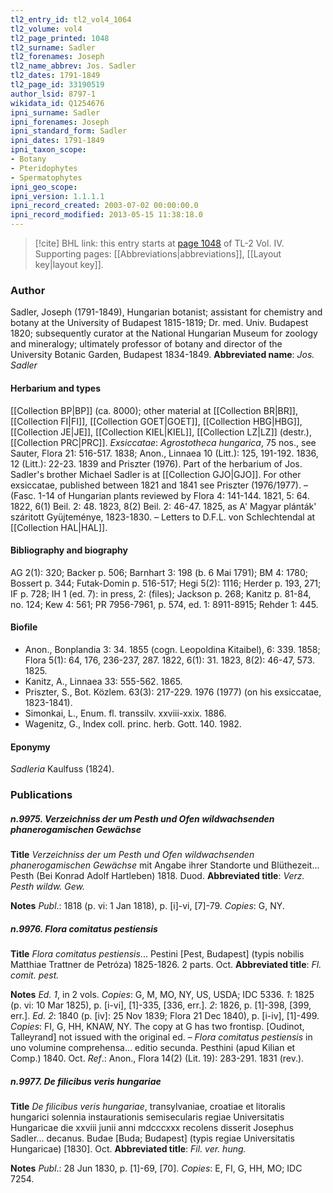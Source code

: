 ```yaml
---
tl2_entry_id: tl2_vol4_1064
tl2_volume: vol4
tl2_page_printed: 1048
tl2_surname: Sadler
tl2_forenames: Joseph
tl2_name_abbrev: Jos. Sadler
tl2_dates: 1791-1849
tl2_page_id: 33190519
author_lsid: 8797-1
wikidata_id: Q1254676
ipni_surname: Sadler
ipni_forenames: Joseph
ipni_standard_form: Sadler
ipni_dates: 1791-1849
ipni_taxon_scope: 
- Botany
- Pteridophytes
- Spermatophytes
ipni_geo_scope: 
ipni_version: 1.1.1.1
ipni_record_created: 2003-07-02 00:00:00.0
ipni_record_modified: 2013-05-15 11:38:18.0
---
```



> [!cite] BHL link: this entry starts at [page 1048](https://www.biodiversitylibrary.org/page/33190519) of TL-2 Vol. IV.
> Supporting pages: [[Abbreviations|abbreviations]], [[Layout key|layout key]].

### Author

Sadler, Joseph (1791-1849), Hungarian botanist; assistant for chemistry and botany at the University of Budapest 1815-1819; Dr. med. Univ. Budapest 1820; subsequently curator at the National Hungarian Museum for zoology and mineralogy; ultimately professor of botany and director of the University Botanic Garden, Budapest 1834-1849. 
**Abbreviated name**: *Jos. Sadler*

#### Herbarium and types

[[Collection BP|BP]] (ca. 8000); other material at [[Collection BR|BR]], [[Collection FI|FI]], [[Collection GOET|GOET]], [[Collection HBG|HBG]], [[Collection JE|JE]], [[Collection KIEL|KIEL]], [[Collection LZ|LZ]] (destr.), [[Collection PRC|PRC]].
*Exsiccatae*: *Agrostotheca hungarica*, 75 nos., see Sauter, Flora 21: 516-517. 1838; Anon., Linnaea 10 (Litt.): 125, 191-192. 1836, 12 (Litt.): 22-23. 1839 and Priszter (1976). Part of the herbarium of Jos. Sadler's brother Michael Sadler is at [[Collection GJO|GJO]]. For other exsiccatae, published between 1821 and 1841 see Priszter (1976/1977). – (Fasc. 1-14 of Hungarian plants reviewed by Flora 4: 141-144. 1821, 5: 64. 1822, 6(1) Beil. 2: 48. 1823, 8(2) Beil. 2: 46-47. 1825, as A' Magyar plánták' száritott Gyüjteménye, 1823-1830. – Letters to D.F.L. von Schlechtendal at [[Collection HAL|HAL]].

#### Bibliography and biography

AG 2(1): 320; Backer p. 506; Barnhart 3: 198 (b. 6 Mai 1791); BM 4: 1780; Bossert p. 344; Futak-Domin p. 516-517; Hegi 5(2): 1116; Herder p. 193, 271; IF p. 728; IH 1 (ed. 7): in press, 2: (files); Jackson p. 268; Kanitz p. 81-84, no. 124; Kew 4: 561; PR 7956-7961, p. 574, ed. 1: 8911-8915; Rehder 1: 445.

#### Biofile

- Anon., Bonplandia 3: 34. 1855 (cogn. Leopoldina Kitaibel), 6: 339. 1858; Flora 5(1): 64, 176, 236-237, 287. 1822, 6(1): 31. 1823, 8(2): 46-47, 573. 1825.
- Kanitz, A., Linnaea 33: 555-562. 1865.
- Priszter, S., Bot. Közlem. 63(3): 217-229. 1976 (1977) (on his exsiccatae, 1823-1841).
- Simonkai, L., Enum. fl. transsilv. xxviii-xxix. 1886.
- Wagenitz, G., Index coll. princ. herb. Gott. 140. 1982.

#### Eponymy

*Sadleria* Kaulfuss (1824).

### Publications

##### n.9975. Verzeichniss der um Pesth und Ofen wildwachsenden phanerogamischen Gewächse

**Title**
*Verzeichniss der um Pesth und Ofen wildwachsenden phanerogamischen Gewächse* mit Angabe ihrer Standorte und Blüthezeit... Pesth (Bei Konrad Adolf Hartleben) 1818. Duod.
**Abbreviated title**: *Verz. Pesth wildw. Gew.*

**Notes**
*Publ*.: 1818 (p. vi: 1 Jan 1818), p. \[i\]-vi, \[7\]-79. *Copies*: G, NY.

##### n.9976. Flora comitatus pestiensis

**Title**
*Flora comitatus pestiensis*... Pestini \[Pest, Budapest\] (typis nobilis Matthiae Trattner de Petróza) 1825-1826. 2 parts. Oct.
**Abbreviated title**: *Fl. comit. pest.*

**Notes**
*Ed. 1*, in 2 vols. *Copies*: G, M, MO, NY, US, USDA; IDC 5336.
*1*: 1825 (p. vi: 10 Mar 1825), p. \[i-vi\], \[1\]-335, \[336, err.\].
*2*: 1826, p. \[1\]-398, \[399, err.\].
*Ed. 2*: 1840 (p. \[iv\]: 25 Nov 1839; Flora 21 Dec 1840), p. \[i-iv\], \[1\]-499. *Copies*: FI, G, HH, KNAW, NY. The copy at G has two frontisp. \[Oudinot, Talleyrand\] not issued with the original ed. – *Flora comitatus pestiensis* in uno volumine comprehensa... editio secunda. Pesthini (apud Kilian et Comp.) 1840. Oct.
*Ref*.: Anon., Flora 14(2) (Lit. 19): 283-291. 1831 (rev.).

##### n.9977. De filicibus veris hungariae

**Title**
*De filicibus veris hungariae*, transylvaniae, croatiae et litoralis hungarici solennia instaurationis semisecularis regiae Universitatis Hungaricae die xxviii junii anni mdcccxxx recolens disserit Josephus Sadler... decanus. Budae \[Buda; Budapest\] (typis regiae Universitatis Hungaricae) \[1830\]. Oct.
**Abbreviated title**: *Fil. ver. hung.*

**Notes**
*Publ*.: 28 Jun 1830, p. \[1\]-69, \[70\]. *Copies*: E, FI, G, HH, MO; IDC 7254.

